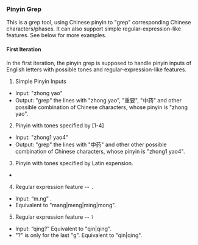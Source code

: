 ### Pinyin Grep
This is a grep tool, using Chinese pinyin to "grep" corresponding Chinese characters/phases.
It can also support simple regular-expression-like features.
See below for more examples.
#### First Iteration
In the first iteration, the pinyin grep is supposed to handle pinyin inputs of English letters with possible tones and regular-expression-like features.
1. Simple Pinyin Inputs 
* Input: "zhong yao"
* Output: "grep" the lines with "zhong yao", "重要", "中药" and other possible combination of Chinese characters, whose pinyin is "zhong yao".
2. Pinyin with tones specified by \[1-4\]
* Input: "zhong1 yao4"
* Output: "grep" the lines with "中药" and other other possible combination of Chinese characters, whose pinyin is "zhong1 yao4".
3. Pinyin with tones specified by Latin expension.
* 

4. Regular expression feature -- `.`
* Input: “m.ng” .
* Equivalent to "mang|meng|ming|mong".
5. Regular expression feature -- `?`
* Input: “qing?” Equivalent to "qin|qing".
* "?" is only for the last "g". Equivalent to "qin|qing".

